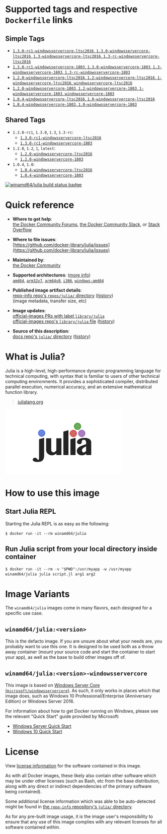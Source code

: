 <!--

********************************************************************************

WARNING:

    DO NOT EDIT "julia/README.md"

    IT IS AUTO-GENERATED

    (from the other files in "julia/" combined with a set of templates)

********************************************************************************

-->

# Supported tags and respective `Dockerfile` links

## Simple Tags

-	[`1.3.0-rc1-windowsservercore-ltsc2016`, `1.3.0-windowsservercore-ltsc2016`, `1.3-windowsservercore-ltsc2016`, `1.3-rc-windowsservercore-ltsc2016`](https://github.com/docker-library/julia/blob/5f637f20522f82f953c69318002820da70d2e3f9/1.3-rc/windows/windowsservercore-ltsc2016/Dockerfile)
-	[`1.3.0-rc1-windowsservercore-1803`, `1.3.0-windowsservercore-1803`, `1.3-windowsservercore-1803`, `1.3-rc-windowsservercore-1803`](https://github.com/docker-library/julia/blob/5f637f20522f82f953c69318002820da70d2e3f9/1.3-rc/windows/windowsservercore-1803/Dockerfile)
-	[`1.2.0-windowsservercore-ltsc2016`, `1.2-windowsservercore-ltsc2016`, `1-windowsservercore-ltsc2016`, `windowsservercore-ltsc2016`](https://github.com/docker-library/julia/blob/5f637f20522f82f953c69318002820da70d2e3f9/1.2/windows/windowsservercore-ltsc2016/Dockerfile)
-	[`1.2.0-windowsservercore-1803`, `1.2-windowsservercore-1803`, `1-windowsservercore-1803`, `windowsservercore-1803`](https://github.com/docker-library/julia/blob/5f637f20522f82f953c69318002820da70d2e3f9/1.2/windows/windowsservercore-1803/Dockerfile)
-	[`1.0.4-windowsservercore-ltsc2016`, `1.0-windowsservercore-ltsc2016`](https://github.com/docker-library/julia/blob/092cb514a9994ee61ae883f53d56ea03c89a3c0c/1.0/windows/windowsservercore-ltsc2016/Dockerfile)
-	[`1.0.4-windowsservercore-1803`, `1.0-windowsservercore-1803`](https://github.com/docker-library/julia/blob/092cb514a9994ee61ae883f53d56ea03c89a3c0c/1.0/windows/windowsservercore-1803/Dockerfile)

## Shared Tags

-	`1.3.0-rc1`, `1.3.0`, `1.3`, `1.3-rc`:
	-	[`1.3.0-rc1-windowsservercore-ltsc2016`](https://github.com/docker-library/julia/blob/5f637f20522f82f953c69318002820da70d2e3f9/1.3-rc/windows/windowsservercore-ltsc2016/Dockerfile)
	-	[`1.3.0-rc1-windowsservercore-1803`](https://github.com/docker-library/julia/blob/5f637f20522f82f953c69318002820da70d2e3f9/1.3-rc/windows/windowsservercore-1803/Dockerfile)
-	`1.2.0`, `1.2`, `1`, `latest`:
	-	[`1.2.0-windowsservercore-ltsc2016`](https://github.com/docker-library/julia/blob/5f637f20522f82f953c69318002820da70d2e3f9/1.2/windows/windowsservercore-ltsc2016/Dockerfile)
	-	[`1.2.0-windowsservercore-1803`](https://github.com/docker-library/julia/blob/5f637f20522f82f953c69318002820da70d2e3f9/1.2/windows/windowsservercore-1803/Dockerfile)
-	`1.0.4`, `1.0`:
	-	[`1.0.4-windowsservercore-ltsc2016`](https://github.com/docker-library/julia/blob/092cb514a9994ee61ae883f53d56ea03c89a3c0c/1.0/windows/windowsservercore-ltsc2016/Dockerfile)
	-	[`1.0.4-windowsservercore-1803`](https://github.com/docker-library/julia/blob/092cb514a9994ee61ae883f53d56ea03c89a3c0c/1.0/windows/windowsservercore-1803/Dockerfile)

[![winamd64/julia build status badge](https://img.shields.io/jenkins/s/https/doi-janky.infosiftr.net/job/multiarch/job/windows-amd64/job/julia.svg?label=winamd64/julia%20%20build%20job)](https://doi-janky.infosiftr.net/job/multiarch/job/windows-amd64/job/julia/)

# Quick reference

-	**Where to get help**:  
	[the Docker Community Forums](https://forums.docker.com/), [the Docker Community Slack](https://blog.docker.com/2016/11/introducing-docker-community-directory-docker-community-slack/), or [Stack Overflow](https://stackoverflow.com/search?tab=newest&q=docker)

-	**Where to file issues**:  
	[https://github.com/docker-library/julia/issues](https://github.com/docker-library/julia/issues)

-	**Maintained by**:  
	[the Docker Community](https://github.com/docker-library/julia)

-	**Supported architectures**: ([more info](https://github.com/docker-library/official-images#architectures-other-than-amd64))  
	[`amd64`](https://hub.docker.com/r/amd64/julia/), [`arm32v7`](https://hub.docker.com/r/arm32v7/julia/), [`arm64v8`](https://hub.docker.com/r/arm64v8/julia/), [`i386`](https://hub.docker.com/r/i386/julia/), [`windows-amd64`](https://hub.docker.com/r/winamd64/julia/)

-	**Published image artifact details**:  
	[repo-info repo's `repos/julia/` directory](https://github.com/docker-library/repo-info/blob/master/repos/julia) ([history](https://github.com/docker-library/repo-info/commits/master/repos/julia))  
	(image metadata, transfer size, etc)

-	**Image updates**:  
	[official-images PRs with label `library/julia`](https://github.com/docker-library/official-images/pulls?q=label%3Alibrary%2Fjulia)  
	[official-images repo's `library/julia` file](https://github.com/docker-library/official-images/blob/master/library/julia) ([history](https://github.com/docker-library/official-images/commits/master/library/julia))

-	**Source of this description**:  
	[docs repo's `julia/` directory](https://github.com/docker-library/docs/tree/master/julia) ([history](https://github.com/docker-library/docs/commits/master/julia))

# What is Julia?

Julia is a high-level, high-performance dynamic programming language for technical computing, with syntax that is familiar to users of other technical computing environments. It provides a sophisticated compiler, distributed parallel execution, numerical accuracy, and an extensive mathematical function library.

> [julialang.org](http://julialang.org/)

![logo](https://raw.githubusercontent.com/docker-library/docs/520519ad7db3ea9fd5d3590e836c839a0ffd6f19/julia/logo.png)

# How to use this image

## Start Julia REPL

Starting the Julia REPL is as easy as the following:

```console
$ docker run -it --rm winamd64/julia
```

## Run Julia script from your local directory inside container

```console
$ docker run -it --rm -v "$PWD":/usr/myapp -w /usr/myapp winamd64/julia julia script.jl arg1 arg2
```

# Image Variants

The `winamd64/julia` images come in many flavors, each designed for a specific use case.

## `winamd64/julia:<version>`

This is the defacto image. If you are unsure about what your needs are, you probably want to use this one. It is designed to be used both as a throw away container (mount your source code and start the container to start your app), as well as the base to build other images off of.

## `winamd64/julia:<version>-windowsservercore`

This image is based on [Windows Server Core (`microsoft/windowsservercore`)](https://hub.docker.com/r/microsoft/windowsservercore/). As such, it only works in places which that image does, such as Windows 10 Professional/Enterprise (Anniversary Edition) or Windows Server 2016.

For information about how to get Docker running on Windows, please see the relevant "Quick Start" guide provided by Microsoft:

-	[Windows Server Quick Start](https://msdn.microsoft.com/en-us/virtualization/windowscontainers/quick_start/quick_start_windows_server)
-	[Windows 10 Quick Start](https://msdn.microsoft.com/en-us/virtualization/windowscontainers/quick_start/quick_start_windows_10)

# License

View [license information](http://julialang.org/) for the software contained in this image.

As with all Docker images, these likely also contain other software which may be under other licenses (such as Bash, etc from the base distribution, along with any direct or indirect dependencies of the primary software being contained).

Some additional license information which was able to be auto-detected might be found in [the `repo-info` repository's `julia/` directory](https://github.com/docker-library/repo-info/tree/master/repos/julia).

As for any pre-built image usage, it is the image user's responsibility to ensure that any use of this image complies with any relevant licenses for all software contained within.
